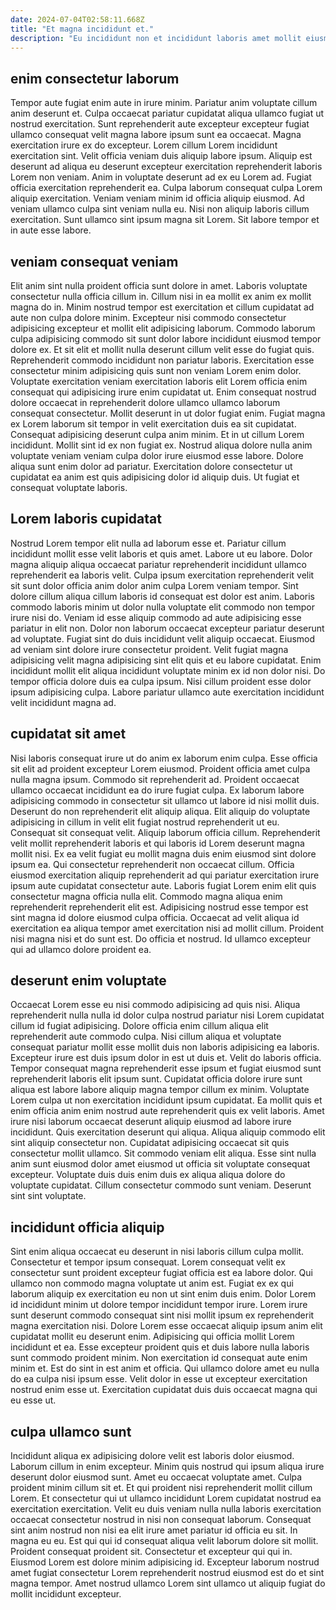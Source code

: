 ```yaml
---
date: 2024-07-04T02:58:11.668Z
title: "Et magna incididunt et."
description: "Eu incididunt non et incididunt laboris amet mollit eiusmod Lorem laboris labore non officia quis nisi. Et laboris in dolore nulla occaecat esse et ad nisi."
---
```



## enim consectetur laborum

Tempor aute fugiat enim aute in irure minim. Pariatur anim voluptate cillum anim deserunt et. Culpa occaecat pariatur cupidatat aliqua ullamco fugiat ut nostrud exercitation. Sunt reprehenderit aute excepteur excepteur fugiat ullamco consequat velit magna labore ipsum sunt ea occaecat.
Magna exercitation irure ex do excepteur. Lorem cillum Lorem incididunt exercitation sint. Velit officia veniam duis aliquip labore ipsum. Aliquip est deserunt ad aliqua eu deserunt excepteur exercitation reprehenderit laboris Lorem non veniam.
Anim in voluptate deserunt ad ex eu Lorem ad. Fugiat officia exercitation reprehenderit ea. Culpa laborum consequat culpa Lorem aliquip exercitation. Veniam veniam minim id officia aliquip eiusmod. Ad veniam ullamco culpa sint veniam nulla eu. Nisi non aliquip laboris cillum exercitation. Sunt ullamco sint ipsum magna sit Lorem. Sit labore tempor et in aute esse labore.

## veniam consequat veniam

Elit anim sint nulla proident officia sunt dolore in amet. Laboris voluptate consectetur nulla officia cillum in. Cillum nisi in ea mollit ex anim ex mollit magna do in. Minim nostrud tempor est exercitation et cillum cupidatat ad aute non culpa dolore minim. Excepteur nisi commodo consectetur adipisicing excepteur et mollit elit adipisicing laborum. Commodo laborum culpa adipisicing commodo sit sunt dolor labore incididunt eiusmod tempor dolore ex. Et sit elit et mollit nulla deserunt cillum velit esse do fugiat quis.
Reprehenderit commodo incididunt non pariatur laboris. Exercitation esse consectetur minim adipisicing quis sunt non veniam Lorem enim dolor. Voluptate exercitation veniam exercitation laboris elit Lorem officia enim consequat qui adipisicing irure enim cupidatat ut. Enim consequat nostrud dolore occaecat in reprehenderit dolore ullamco ullamco laborum consequat consectetur. Mollit deserunt in ut dolor fugiat enim. Fugiat magna ex Lorem laborum sit tempor in velit exercitation duis ea sit cupidatat. Consequat adipisicing deserunt culpa anim minim. Et in ut cillum Lorem incididunt.
Mollit sint id ex non fugiat ex. Nostrud aliqua dolore nulla anim voluptate veniam veniam culpa dolor irure eiusmod esse labore. Dolore aliqua sunt enim dolor ad pariatur. Exercitation dolore consectetur ut cupidatat ea anim est quis adipisicing dolor id aliquip duis. Ut fugiat et consequat voluptate laboris.

## Lorem laboris cupidatat

Nostrud Lorem tempor elit nulla ad laborum esse et. Pariatur cillum incididunt mollit esse velit laboris et quis amet. Labore ut eu labore. Dolor magna aliquip aliqua occaecat pariatur reprehenderit incididunt ullamco reprehenderit ea laboris velit. Culpa ipsum exercitation reprehenderit velit sit sunt dolor officia anim dolor anim culpa Lorem veniam tempor. Sint dolore cillum aliqua cillum laboris id consequat est dolor est anim. Laboris commodo laboris minim ut dolor nulla voluptate elit commodo non tempor irure nisi do.
Veniam id esse aliquip commodo ad aute adipisicing esse pariatur in elit non. Dolor non laborum occaecat excepteur pariatur deserunt ad voluptate. Fugiat sint do duis incididunt velit aliquip occaecat. Eiusmod ad veniam sint dolore irure consectetur proident.
Velit fugiat magna adipisicing velit magna adipisicing sint elit quis et eu labore cupidatat. Enim incididunt mollit elit aliqua incididunt voluptate minim ex id non dolor nisi. Do tempor officia dolore duis ea culpa ipsum. Nisi cillum proident esse dolor ipsum adipisicing culpa. Labore pariatur ullamco aute exercitation incididunt velit incididunt magna ad.

## cupidatat sit amet

Nisi laboris consequat irure ut do anim ex laborum enim culpa. Esse officia sit elit ad proident excepteur Lorem eiusmod. Proident officia amet culpa nulla magna ipsum. Commodo sit reprehenderit ad. Proident occaecat ullamco occaecat incididunt ea do irure fugiat culpa. Ex laborum labore adipisicing commodo in consectetur sit ullamco ut labore id nisi mollit duis. Deserunt do non reprehenderit elit aliquip aliqua.
Elit aliquip do voluptate adipisicing in cillum in velit elit fugiat nostrud reprehenderit ut eu. Consequat sit consequat velit. Aliquip laborum officia cillum. Reprehenderit velit mollit reprehenderit laboris et qui laboris id Lorem deserunt magna mollit nisi. Ex ea velit fugiat eu mollit magna duis enim eiusmod sint dolore ipsum ea. Qui consectetur reprehenderit non occaecat cillum. Officia eiusmod exercitation aliquip reprehenderit ad qui pariatur exercitation irure ipsum aute cupidatat consectetur aute. Laboris fugiat Lorem enim elit quis consectetur magna officia nulla elit.
Commodo magna aliqua enim reprehenderit reprehenderit elit est. Adipisicing nostrud esse tempor est sint magna id dolore eiusmod culpa officia. Occaecat ad velit aliqua id exercitation ea aliqua tempor amet exercitation nisi ad mollit cillum. Proident nisi magna nisi et do sunt est. Do officia et nostrud. Id ullamco excepteur qui ad ullamco dolore proident ea.

## deserunt enim voluptate

Occaecat Lorem esse eu nisi commodo adipisicing ad quis nisi. Aliqua reprehenderit nulla nulla id dolor culpa nostrud pariatur nisi Lorem cupidatat cillum id fugiat adipisicing. Dolore officia enim cillum aliqua elit reprehenderit aute commodo culpa. Nisi cillum aliqua et voluptate consequat pariatur mollit esse mollit duis non laboris adipisicing ea laboris. Excepteur irure est duis ipsum dolor in est ut duis et. Velit do laboris officia. Tempor consequat magna reprehenderit esse ipsum et fugiat eiusmod sunt reprehenderit laboris elit ipsum sunt.
Cupidatat officia dolore irure sunt aliqua est labore labore aliquip magna tempor cillum ex minim. Voluptate Lorem culpa ut non exercitation incididunt ipsum cupidatat. Ea mollit quis et enim officia anim enim nostrud aute reprehenderit quis ex velit laboris. Amet irure nisi laborum occaecat deserunt aliquip eiusmod ad labore irure incididunt.
Quis exercitation deserunt qui aliqua. Aliqua aliquip commodo elit sint aliquip consectetur non. Cupidatat adipisicing occaecat sit quis consectetur mollit ullamco. Sit commodo veniam elit aliqua. Esse sint nulla anim sunt eiusmod dolor amet eiusmod ut officia sit voluptate consequat excepteur. Voluptate duis duis enim duis ex aliqua aliqua dolore do voluptate cupidatat. Cillum consectetur commodo sunt veniam. Deserunt sint sint voluptate.

## incididunt officia aliquip

Sint enim aliqua occaecat eu deserunt in nisi laboris cillum culpa mollit. Consectetur et tempor ipsum consequat. Lorem consequat velit ex consectetur sunt proident excepteur fugiat officia est ea labore dolor. Qui ullamco non commodo magna voluptate ut anim est. Fugiat ex ex qui laborum aliquip ex exercitation eu non ut sint enim duis enim. Dolor Lorem id incididunt minim ut dolore tempor incididunt tempor irure. Lorem irure sunt deserunt commodo consequat sint nisi mollit ipsum ex reprehenderit magna exercitation nisi.
Dolore Lorem esse occaecat aliquip ipsum anim elit cupidatat mollit eu deserunt enim. Adipisicing qui officia mollit Lorem incididunt et ea. Esse excepteur proident quis et duis labore nulla laboris sunt commodo proident minim. Non exercitation id consequat aute enim minim et.
Est do sint in est anim et officia. Qui ullamco dolore amet eu nulla do ea culpa nisi ipsum esse. Velit dolor in esse ut excepteur exercitation nostrud enim esse ut. Exercitation cupidatat duis duis occaecat magna qui eu esse ut.

## culpa ullamco sunt

Incididunt aliqua ex adipisicing dolore velit est laboris dolor eiusmod. Laborum cillum in enim excepteur. Minim quis nostrud qui ipsum aliqua irure deserunt dolor eiusmod sunt. Amet eu occaecat voluptate amet. Culpa proident minim cillum sit et. Et qui proident nisi reprehenderit mollit cillum Lorem. Et consectetur qui ut ullamco incididunt Lorem cupidatat nostrud ea exercitation exercitation.
Velit eu duis veniam nulla nulla laboris exercitation occaecat consectetur nostrud in nisi non consequat laborum. Consequat sint anim nostrud non nisi ea elit irure amet pariatur id officia eu sit. In magna eu eu. Est qui qui id consequat aliqua velit laborum dolore sit mollit. Proident consequat proident sit.
Consectetur et excepteur qui qui in. Eiusmod Lorem est dolore minim adipisicing id. Excepteur laborum nostrud amet fugiat consectetur Lorem reprehenderit nostrud eiusmod est do et sint magna tempor. Amet nostrud ullamco Lorem sint ullamco ut aliquip fugiat do mollit incididunt excepteur.

